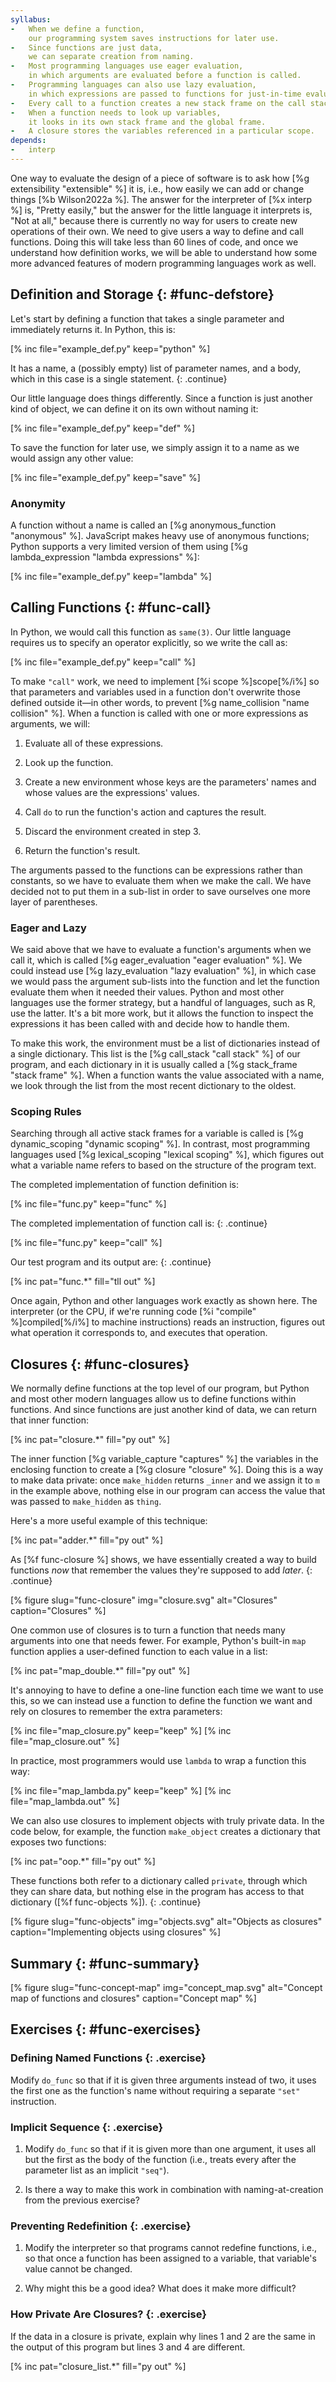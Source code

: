 ```yaml
---
syllabus:
-   When we define a function,
    our programming system saves instructions for later use.
-   Since functions are just data,
    we can separate creation from naming.
-   Most programming languages use eager evaluation,
    in which arguments are evaluated before a function is called.
-   Programming languages can also use lazy evaluation,
    in which expressions are passed to functions for just-in-time evaluation.
-   Every call to a function creates a new stack frame on the call stack.
-   When a function needs to look up variables,
    it looks in its own stack frame and the global frame.
-   A closure stores the variables referenced in a particular scope.
depends:
-   interp
---
```


One way to evaluate the design of a piece of software is
to ask how [%g extensibility "extensible" %] it is,
i.e.,
how easily we can add or change things [%b Wilson2022a %].
The answer for the interpreter of [%x interp %] is, "Pretty easily,"
but the answer for the little language it interprets is, "Not at all,"
because there is currently no way for users to create new operations of their own.
We need to give users a way to define and call functions.
Doing this will take less than 60 lines of code,
and once we understand how definition works,
we will be able to understand
how some more advanced features of modern programming languages work as well.

## Definition and Storage {: #func-defstore}

Let's start by defining a function that takes a single parameter
and immediately returns it.
In Python,
this is:

[% inc file="example_def.py" keep="python" %]

It has a name,
a (possibly empty) list of parameter names,
and a body,
which in this case is a single statement.
{: .continue}

Our little language does things differently.
Since a function is just another kind of object,
we can define it on its own without naming it:

[% inc file="example_def.py" keep="def" %]

To save the function for later use,
we simply assign it to a name
as we would assign any other value:

[% inc file="example_def.py" keep="save" %]

<div class="callout" markdown="1">

### Anonymity

A function without a name is called an [%g anonymous_function "anonymous" %].
JavaScript makes heavy use of anonymous functions;
Python supports a very limited version of them
using [%g lambda_expression "lambda expressions" %]:

[% inc file="example_def.py" keep="lambda" %]

</div>

## Calling Functions {: #func-call}

In Python,
we would call this function as `same(3)`.
Our little language requires us to specify an operator explicitly,
so we write the call as:

[% inc file="example_def.py" keep="call" %]

To make `"call"` work,
we need to implement [%i scope %]scope[%/i%]
so that parameters and variables used in a function
don't overwrite those defined outside it—in other words,
to prevent [%g name_collision "name collision" %].
When a function is called with one or more expressions as arguments,
we will:

1.  Evaluate all of these expressions.

2.  Look up the function.

3.  Create a new environment whose keys are the parameters' names
    and whose values are the expressions' values.

4.  Call `do` to run the function's action and captures the result.

5.  Discard the environment created in step 3.

6.  Return the function's result.

The arguments passed to the functions can be expressions rather than constants,
so we have to evaluate them when we make the call.
We have decided not to put them in a sub-list
in order to save ourselves one more layer of parentheses.

<div class="callout" markdown="1">

### Eager and Lazy

We said above that we have to evaluate a function's arguments when we call it,
which is called [%g eager_evaluation "eager evaluation" %].
We could instead use [%g lazy_evaluation "lazy evaluation" %],
in which case we would pass the argument sub-lists into the function
and let the function evaluate them when it needed their values.
Python and most other languages use the former strategy,
but a handful of languages, such as R, use the latter.
It's a bit more work,
but it allows the function to inspect the expressions it has been called with
and decide how to handle them.

</div>

To make this work,
the environment must be a list of dictionaries instead of a single dictionary.
This list is the [%g call_stack "call stack" %] of our program,
and each dictionary in it is usually called a [%g stack_frame "stack frame" %].
When a function wants the value associated with a name,
we look through the list from the most recent dictionary to the oldest.

<div class="callout" markdown="1">

### Scoping Rules

Searching through all active stack frames for a variable
is called is [%g dynamic_scoping "dynamic scoping" %].
In contrast,
most programming languages used [%g lexical_scoping "lexical scoping" %],
which figures out what a variable name refers to based on the structure of the program text.

</div>

The completed implementation of function definition is:

[% inc file="func.py" keep="func" %]

The completed implementation of function call is:
{: .continue}

[% inc file="func.py" keep="call" %]

Our test program and its output are:
{: .continue}

[% inc pat="func.*" fill="tll out" %]

Once again,
Python and other languages work exactly as shown here.
The interpreter
(or the CPU, if we're running code [%i "compile" %]compiled[%/i%] to machine instructions)
reads an instruction,
figures out what operation it corresponds to,
and executes that operation.

## Closures {: #func-closures}

We normally define functions at the top level of our program,
but Python and most other modern languages
allow us to define functions within functions.
And since functions are just another kind of data,
we can return that inner function:

[% inc pat="closure.*" fill="py out" %]

The inner function [%g variable_capture "captures" %]
the variables in the enclosing function
to create a [%g closure "closure" %].
Doing this is a way to make data private:
once `make_hidden` returns `_inner` and we assign it to `m` in the example above,
nothing else in our program can access
the value that was passed to `make_hidden` as `thing`.

Here's a more useful example of this technique:

[% inc pat="adder.*" fill="py out" %]

As [%f func-closure %] shows,
we have essentially created a way to build functions *now*
that remember the values they're supposed to add *later*.
{: .continue}

[% figure
   slug="func-closure"
   img="closure.svg"
   alt="Closures"
   caption="Closures"
%]

One common use of closures is
to turn a function that needs many arguments
into one that needs fewer.
For example,
Python's built-in `map` function
applies a user-defined function to each value in a list:

[% inc pat="map_double.*" fill="py out" %]

It's annoying to have to define a one-line function
each time we want to use this,
so we can instead use a function to define the function we want
and rely on closures to remember the extra parameters:

[% inc file="map_closure.py" keep="keep" %]
[% inc file="map_closure.out" %]

In practice,
most programmers would use `lambda` to wrap a function this way:

[% inc file="map_lambda.py" keep="keep" %]
[% inc file="map_lambda.out" %]

We can also use closures to implement objects with truly private data.
In the code below,
for example,
the function `make_object` creates a dictionary
that exposes two functions:

[% inc pat="oop.*" fill="py out" %]

These functions both refer to a dictionary called `private`,
through which they can share data,
but nothing else in the program has access to that dictionary
([%f func-objects %]).
{: .continue}

[% figure
   slug="func-objects"
   img="objects.svg"
   alt="Objects as closures"
   caption="Implementing objects using closures"
%]

## Summary {: #func-summary}

[% figure
   slug="func-concept-map"
   img="concept_map.svg"
   alt="Concept map of functions and closures"
   caption="Concept map"
%]

## Exercises {: #func-exercises}

### Defining Named Functions {: .exercise}

Modify `do_func` so that if it is given three arguments instead of two,
it uses the first one as the function's name
without requiring a separate `"set"` instruction.

### Implicit Sequence {: .exercise}

1.  Modify `do_func` so that if it is given more than one argument,
    it uses all but the first as the body of the function
    (i.e., treats every after the parameter list as an implicit `"seq"`).

2.  Is there a way to make this work in combination with
    naming-at-creation from the previous exercise?

### Preventing Redefinition {: .exercise}

1.  Modify the interpreter so that programs cannot redefine functions,
    i.e.,
    so that once a function has been assigned to a variable,
    that variable's value cannot be changed.

2.  Why might this be a good idea?
    What does it make more difficult?

### How Private Are Closures? {: .exercise}

If the data in a closure is private,
explain why lines 1 and 2 are the same in the output of this program
but lines 3 and 4 are different.

[% inc pat="closure_list.*" fill="py out" %]
